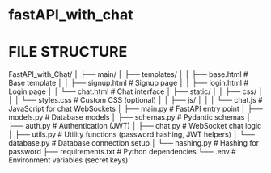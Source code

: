 # fastAPI_with_chat

# FILE STRUCTURE

FastAPI_with_Chat/
│
├── main/
│   ├── templates/
│   │   ├── base.html         # Base template
│   │   ├── signup.html       # Signup page
│   │   ├── login.html        # Login page
│   │   └── chat.html         # Chat interface
│   ├── static/
│   │   ├── css/
│   │   │   └── styles.css    # Custom CSS (optional)
│   │   ├── js/
│   │   │   └── chat.js       # JavaScript for chat WebSockets
│   ├── main.py               # FastAPI entry point
│   ├── models.py             # Database models
│   ├── schemas.py            # Pydantic schemas
│   ├── auth.py               # Authentication (JWT)
│   ├── chat.py               # WebSocket chat logic
│   ├── utils.py              # Utility functions (password hashing, JWT helpers)
│   └── database.py           # Database connection setup
│   └── hashing.py            # Hashing for password
├── requirements.txt          # Python dependencies
└── .env                      # Environment variables (secret keys)
